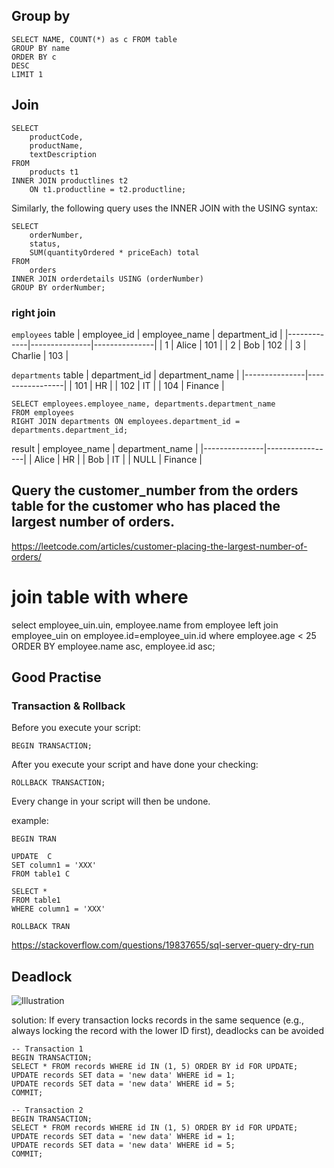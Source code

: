 ## Group by
```
SELECT NAME, COUNT(*) as c FROM table 
GROUP BY name 
ORDER BY c 
DESC 
LIMIT 1
```

## Join
```
SELECT 
    productCode, 
    productName, 
    textDescription
FROM
    products t1
INNER JOIN productlines t2 
    ON t1.productline = t2.productline;
```

Similarly, the following query uses the INNER JOIN with the USING syntax:
```
SELECT 
    orderNumber,
    status,
    SUM(quantityOrdered * priceEach) total
FROM
    orders
INNER JOIN orderdetails USING (orderNumber)
GROUP BY orderNumber;
```

### right join

`employees` table
| employee_id | employee_name | department_id |
|-------------|---------------|---------------|
| 1           | Alice         | 101           |
| 2           | Bob           | 102           |
| 3           | Charlie       | 103           |

`departments` table
| department_id | department_name |
|---------------|-----------------|
| 101           | HR              |
| 102           | IT              |
| 104           | Finance         |

```
SELECT employees.employee_name, departments.department_name
FROM employees
RIGHT JOIN departments ON employees.department_id = departments.department_id;
```

result 
| employee_name | department_name |
|---------------|-----------------|
| Alice         | HR              |
| Bob           | IT              |
| NULL          | Finance         |


## Query the customer_number from the orders table for the customer who has placed the largest number of orders.
https://leetcode.com/articles/customer-placing-the-largest-number-of-orders/

# join table with where
select employee_uin.uin, employee.name 
from employee
left join employee_uin 
on employee.id=employee_uin.id
where employee.age < 25
ORDER BY employee.name asc, employee.id asc;

## Good Practise

### Transaction & Rollback
Before you execute your script:
```
BEGIN TRANSACTION;
```
After you execute your script and have done your checking:
```
ROLLBACK TRANSACTION;
```
Every change in your script will then be undone.

example:
```
BEGIN TRAN

UPDATE  C
SET column1 = 'XXX'
FROM table1 C

SELECT *
FROM table1
WHERE column1 = 'XXX'

ROLLBACK TRAN
```

https://stackoverflow.com/questions/19837655/sql-server-query-dry-run

## Deadlock
![Illustration](https://yuanchieh.page/post/2022/img/0425/01_2.png)

solution:
If every transaction locks records in the same sequence (e.g., always locking the record with the lower ID first), deadlocks can be avoided

```
-- Transaction 1
BEGIN TRANSACTION;
SELECT * FROM records WHERE id IN (1, 5) ORDER BY id FOR UPDATE;
UPDATE records SET data = 'new data' WHERE id = 1;
UPDATE records SET data = 'new data' WHERE id = 5;
COMMIT;

-- Transaction 2
BEGIN TRANSACTION;
SELECT * FROM records WHERE id IN (1, 5) ORDER BY id FOR UPDATE;
UPDATE records SET data = 'new data' WHERE id = 1;
UPDATE records SET data = 'new data' WHERE id = 5;
COMMIT;
```
